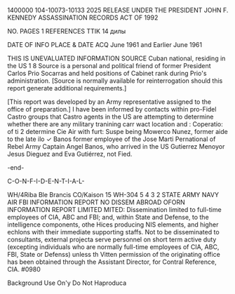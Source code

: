 1400000
104-10073-10133
2025 RELEASE UNDER THE PRESIDENT JOHN F. KENNEDY ASSASSINATION RECORDS ACT OF 1992

NO. PAGES 1
REFERENCES
TTIK
14 дилы

DATE OF
INFO
PLACE &
DATE ACQ
June 1961 and Earlier
June 1961

THIS IS UNEVALUATED INFORMATION
SOURCE Cuban national, residing in the US
1
8
Source is a personal and political friend of former President Carlos Prio
Socarras and held positions of Cabinet rank during Prio's administration.
[Source is normally available for reinterrogation should this report
generate additional requirements.]

[This report was developed by an Army representative assigned to the office
of preparation.]
I have been informed by contacts within pro-Fidel Castro groups that Castro
agents in the US are attempting to determine whether there are any military
tranining carr
wact location and
:
Coperatio:
of ti
2
determine
Cie
Air
with
furt:
Suspe
being
Mowerco Nunez, former aide to the late
ilo
✓ Banos former employee of the Jose Marti Pernational
of Rebel Army Captain Angel Banos, who arrived in the US
Gutierrez Menoyor Jesus Dieguez and Eva Gutiérrez, not
Fied.

-end-

C-O-N-F-I-D-E-N-T-I-A-L-

WH/4Riba
Ble Brancis
CO/Kaison
15
WH-304
5
4
3
2
STATE
ARMY
NAVY
AIR
FBI
INFORMATION REPORT
NO DISSEM ABROAD
OFORN
INFORMATION REPORT
LIMITED
MITED: Dissemination limited to full-time employees of CIA, ABC and FBI; and, within State and Defense, to the intelligence components, othe
Hices producing NIS elements, and higher echlons with their immediate supporting staffs. Not to be disseminated to consultants, external projecta
serve personnel on short term active duty (excepting individuals who are normally full-time employees of CIA, ABC, FBI, State or Defenss) unless th
Vitten permission of the originating office has been obtained through the Assistant Director, for Contral Reference, CIA.
#0980

Background Use On'y
Do Not Haproduca

